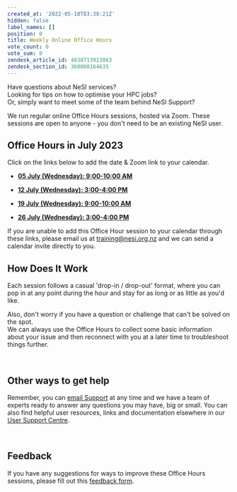 ```yaml
---
created_at: '2022-05-18T03:38:21Z'
hidden: false
label_names: []
position: 0
title: Weekly Online Office Hours
vote_count: 0
vote_sum: 0
zendesk_article_id: 4830713922063
zendesk_section_id: 360000164635
---
```


Have questions about NeSI services?   
Looking for tips on how to optimise your HPC jobs?  
Or, simply want to meet some of the team behind NeSI Support?

We run regular online Office Hours sessions, hosted via Zoom. These
sessions are open to anyone - you don't need to be an existing NeSI
user.  
  

## **Office Hours in July 2023**

Click on the links below to add the date & Zoom link to your calendar.

-   [**05 July (Wednesday): 9:00-10:00
    AM**](https://calendar.google.com/calendar/event?action=TEMPLATE&tmeid=NnRnbmw3dnYyaW4wc2kyc2ltOHNlbmE0YXAgY19oZW42cnIwMmV0MzlrYXQyaG11YW1pZG90c0Bn&tmsrc=c_hen6rr02et39kat2hmuamidots%40group.calendar.google.com)

-   [**12 July (Wednesday): 3:00-4:00
    PM**](https://calendar.google.com/calendar/event?action=TEMPLATE&tmeid=MzgxNDdrNzhscWtxY3JocTlxNHFuajk4bDYgY19oZW42cnIwMmV0MzlrYXQyaG11YW1pZG90c0Bn&tmsrc=c_hen6rr02et39kat2hmuamidots%40group.calendar.google.com)

-   [**19 July (Wednesday): 9:00-10:00
    AM**](https://calendar.google.com/calendar/event?action=TEMPLATE&tmeid=NWhwMmpqYTFhNzkzYjhtOTd2bGRmMGJ0NnYgY19oZW42cnIwMmV0MzlrYXQyaG11YW1pZG90c0Bn&tmsrc=c_hen6rr02et39kat2hmuamidots%40group.calendar.google.com)

-   [**26 July (Wednesday): 3:00-4:00
    PM**](https://calendar.google.com/calendar/event?action=TEMPLATE&tmeid=MzFlc3MxM3E3YW1uODY5aXBuamtrMXBiMmYgY19oZW42cnIwMmV0MzlrYXQyaG11YW1pZG90c0Bn&tmsrc=c_hen6rr02et39kat2hmuamidots%40group.calendar.google.com)

If you are unable to add this Office Hour session to your calendar
through these links, please email us at
<a href="mailto:training@nesi.org.nz" class="mailto">training@nesi.org.nz</a> and
we can send a calendar invite directly to you.   
  

## **How Does It Work**

Each session follows a casual 'drop-in / drop-out' format, where you can
pop in at any point during the hour and stay for as long or as little as
you'd like. 

Also, don't worry if you have a question or challenge that can't be
solved on the spot.  
We can always use the Office Hours to collect some basic information
about your issue and then reconnect with you at a later time to
troubleshoot things further.

 

## **Other ways to get help**

Remember, you can
<a href="mailto:support@nesi.org.nz" class="mailto">email Support</a> at
any time and we have a team of experts ready to answer any questions you
may have, big or small. You can also find helpful user resources, links
and documentation elsewhere in our [User Support
Centre](https://support.nesi.org.nz/hc/en-gb).

 

## **Feedback**

If you have any suggestions for ways to improve these Office Hours
sessions, please fill out this [feedback
form](https://forms.gle/HELw73FpUQaTYBV6A).

 
